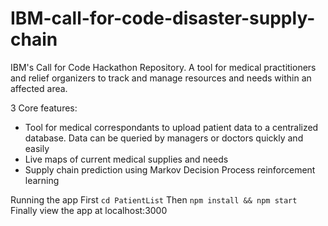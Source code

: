 # IBM-call-for-code-disaster-supply-chain
IBM's Call for Code Hackathon Repository. A tool for medical practitioners and relief organizers to track and manage resources and needs within an affected area. 

3 Core features:
* Tool for medical correspondants to upload patient data to a centralized database. Data can be queried by managers or doctors quickly and easily
* Live maps of current medical supplies and needs
* Supply chain prediction using Markov Decision Process reinforcement learning

Running the app
First ```cd PatientList```
Then ```npm install && npm start```
Finally view the app at localhost:3000
